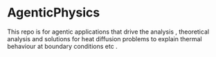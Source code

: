 # AgenticPhysics
This repo is for agentic applications that drive the analysis , theoretical analysis and solutions for heat diffusion problems to explain thermal behaviour at boundary conditions etc . 
